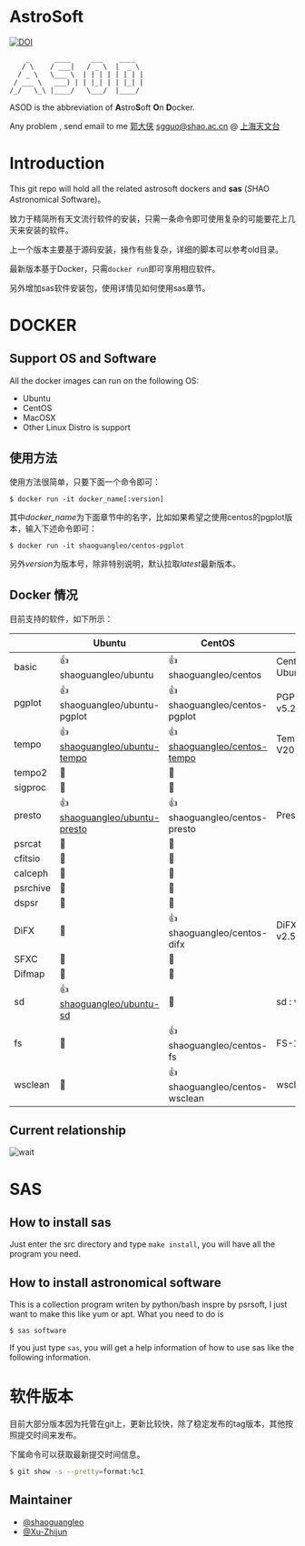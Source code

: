 # AstroSoft 

[![DOI](https://zenodo.org/badge/40939159.svg)](https://zenodo.org/doi/10.5281/zenodo.11219200)

```
    _      ____     ___    ____
   / \    / ___|   / _ \  |  _ \
  / _ \   \___ \  | | | | | | | |
 / ___ \   ___) | | |_| | | |_| |
/_/   \_\ |____/   \___/  |____/

```

ASOD is the abbreviation of **A**stro**S**oft **O**n **D**ocker.

Any problem , send email to me [郭大侠](https://github.com/shaoguangleo) <sgguo@shao.ac.cn> @ [上海天文台](http://www.shao.ac.cn)

# Introduction

This git repo will hold all the related astrosoft dockers and **sas** (*S*HAO *A*stronomical *S*oftware)。

致力于精简所有天文流行软件的安装，只需一条命令即可使用复杂的可能要花上几天来安装的软件。

上一个版本主要基于源码安装，操作有些复杂，详细的脚本可以参考old目录。

最新版本基于Docker，只需`docker run`即可享用相应软件。

另外增加sas软件安装包，使用详情见如何使用sas章节。

# DOCKER

## Support OS and Software

All the docker images can run on the following OS:

- Ubuntu
- CentOS
- MacOSX
- Other Linux Distro is support

## 使用方法



使用方法很简单，只要下面一个命令即可：

```
$ docker run -it docker_name[:version]
```

其中*docker_name*为下面章节中的名字，比如如果希望之使用centos的pgplot版本，输入下述命令即可：

```
$ docker run -it shaoguangleo/centos-pgplot
```

另外*version*为版本号，除非特别说明，默认拉取*latest*最新版本。


## Docker 情况

目前支持的软件，如下所示：

|     | Ubuntu     |  CentOS    |  版本 |
|----|-----|-----|-----|
|basic|:+1:shaoguangleo/ubuntu| :+1:shaoguangleo/centos | CentOS:7.4 </br> Ubuntu:17.10|
|pgplot|:+1:shaoguangleo/ubuntu-pgplot| :+1:shaoguangleo/centos-pgplot | PGPLOT : v5.2.2 |
|tempo|:+1:[shaoguangleo/ubuntu-tempo](https://github.com/shaoguangleo/docker-ubuntu-tempo) |:+1:[shaoguangleo/centos-tempo](https://github.com/shaoguangleo/docker-centos-tempo)|Tempo V20170729 |
|tempo2|:construction:​|:construction:​||
|sigproc|:construction:​|:construction:​||
|presto|:+1:[shaoguangleo/ubuntu-presto](https://github.com/shaoguangleo/docker-ubuntu-presto)|:+1:shaoguangleo/centos-presto|Presto v2.1|
|psrcat|:construction:​|:construction:​||
|cfitsio|:construction:​|:construction:​||
|calceph|:construction:​|:construction:​||
|psrchive|:construction:​|:construction:​||
|dspsr|:construction:​|:construction:​||
|DiFX|:construction:​|:+1: shaoguangleo/centos-difx| DiFX v2.5.1/v2.5.2 |
|SFXC|:construction:​|:construction:​||
|Difmap|:construction:​|:construction:​||
|sd| :+1:[shaoguangleo/ubuntu-sd](https://github.com/shaoguangleo/docker-ubuntu-sd/) |:construction:| sd : v0.1 |
|fs|:construction:|:+1: shaoguangleo/centos-fs| FS-10.1.1 |
|wsclean|:construction:|:+1: shaoguangleo/centos-wsclean| wsclean 3.2 |


## Current relationship

![wait](images/astrosoft_relationship.png)

# SAS

## How to install sas

Just enter the src directory and type `make install`, you will have all the program you need.

## How to install astronomical software

This is a collection program writen by python/bash inspre by psrsoft, I just want to make this like yum or apt. What you need to do is

```
$ sas software
```

If you just type `sas`, you will get a help information of how to use sas like the following information.

# 软件版本

目前大部分版本因为托管在git上，更新比较快，除了稳定发布的tag版本，其他按照提交时间来发布。

下属命令可以获取最新提交时间信息。

```bash
$ git show -s --pretty=format:%cI
```

## Maintainer

- [@shaoguangleo](https://github.com/shaoguangleo)
- [@Xu-Zhijun](https://github.com/Xu-Zhijun)